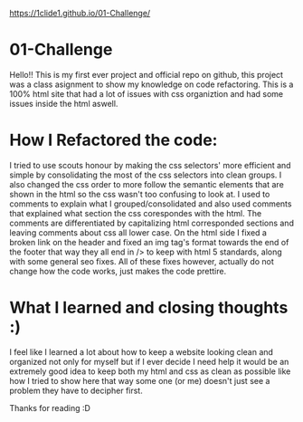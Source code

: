 https://1clide1.github.io/01-Challenge/
# 01-Challenge

Hello!! This is my first ever project and official repo on github, this project was a class asignment to show my knowledge on code refactoring. This is a 100% html site that had a lot of issues with css organiztion and had some issues inside the html aswell. 

# How I Refactored the code:
I tried to use scouts honour by making the css selectors' more efficient and simple by consolidating the most of the css selectors into clean groups. I also changed the css order to more follow the semantic elements that are shown in the html so the css wasn't too confusing to look at. I used to comments to explain what I grouped/consolidated and also used comments that explained what section the css corespondes with the html. The comments are differentiated by capitalizing html corresponded sections and leaving comments about css all lower case. 
On the html side I fixed a broken link on the header and fixed an img tag's format towards the end of the footer that way they all end in /> to keep with html 5 standards, along with some general seo fixes. All of these fixes however, actually do not change how the code works, just makes the code prettire. 

# What I learned and closing thoughts :)
I feel like I learned a lot about how to keep a website looking clean and organized not only for myself but if I ever decide I need help it would be an extremely good idea to keep both my html and css as clean as possible like how I tried to show here that way some one (or me) doesn't just see a problem they have to decipher first.  

Thanks for reading :D
